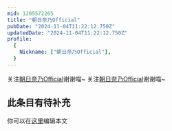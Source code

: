 ```yaml
---
mid: 1205572265
title: "朝日奈乃Official"
pubDate: "2024-11-04T11:22:12.750Z"
updatedDate: "2024-11-04T11:22:12.750Z"
profile:
  {
    Nickname: ["朝日奈乃Official"],
  }
---
```


关注[朝日奈乃Official](https://space.bilibili.com/1205572265)谢谢喵~ 关注[朝日奈乃Official](https://space.bilibili.com/1205572265)谢谢喵~

## 此条目有待补充
你可以在[这里](https://github.com/Yuhanawa/VTuber.ICU/edit/master/src/content/v/朝日奈乃Official/index.md)编辑本文
